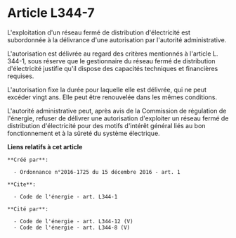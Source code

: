 # Article L344-7

L'exploitation d'un réseau fermé de distribution d'électricité est subordonnée à la délivrance d'une autorisation par
l'autorité administrative. 

L'autorisation est délivrée au regard des critères mentionnés à l'article L. 344-1, sous réserve que le gestionnaire du
réseau fermé de distribution d'électricité justifie qu'il dispose des capacités techniques et financières requises. 

L'autorisation fixe la durée pour laquelle elle est délivrée, qui ne peut excéder vingt ans. Elle peut être renouvelée dans
les mêmes conditions. 

L'autorité administrative peut, après avis de la Commission de régulation de l'énergie, refuser de délivrer une autorisation
d'exploiter un réseau fermé de distribution d'électricité pour des motifs d'intérêt général liés au bon fonctionnement et à
la sûreté du système électrique.

**Liens relatifs à cet article**

	**Créé par**:

	  - Ordonnance n°2016-1725 du 15 décembre 2016 - art. 1

	**Cite**:

	  - Code de l'énergie - art. L344-1

	**Cité par**:

	  - Code de l'énergie - art. L344-12 (V)
	  - Code de l'énergie - art. L344-8 (V)
